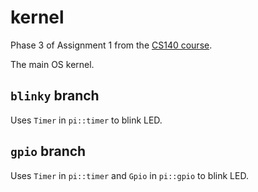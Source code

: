 # kernel
Phase 3 of Assignment 1 from the [CS140 course](https://cs140e.sergio.bz/assignments/1-shell/).

The main OS kernel.

## `blinky` branch
Uses `Timer` in `pi::timer` to blink LED.

## `gpio` branch
Uses `Timer` in `pi::timer` and `Gpio` in `pi::gpio` to blink LED.
